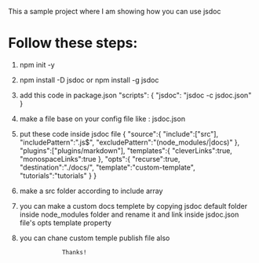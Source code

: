 This a sample project where I am showing how you can use jsdoc

# Follow these steps: 

1. npm init -y
2. npm install -D jsdoc or npm install -g jsdoc 
3. add this code in package.json "scripts": { "jsdoc": "jsdoc -c jsdoc.json" }
4. make a file base on your config file like : jsdoc.json
5. put these code inside jsdoc file 
    {
        "source":{
            "include":["src"],
            "includePattern":".js$",
            "excludePattern":"(node_modules/|docs)"
        },
        "plugins":["plugins/markdown"],
        "templates":{
            "cleverLinks":true,
            "monospaceLinks":true
        },
        "opts":{
            "recurse":true,
            "destination":"./docs/",
            "template":"custom-template",
            "tutorials":"tutorials"
        }
    }

6.  make a src folder according to include array 
7.  you can make a custom docs templete by copying jsdoc default folder inside node_modules folder and rename it and link inside jsdoc.json file's opts template property
8.  you can chane custom temple publish file also


                    Thanks!